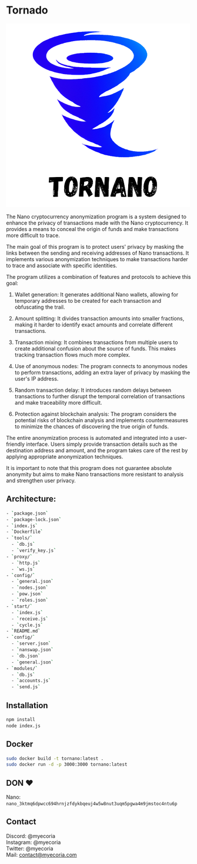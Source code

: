 # Tornado
![Tornano](data/img/logo-removebg-preview.png)

The Nano cryptocurrency anonymization program is a system designed to enhance the privacy of transactions made with the Nano cryptocurrency. It provides a means to conceal the origin of funds and make transactions more difficult to trace.

The main goal of this program is to protect users' privacy by masking the links between the sending and receiving addresses of Nano transactions. It implements various anonymization techniques to make transactions harder to trace and associate with specific identities.

The program utilizes a combination of features and protocols to achieve this goal:

1. Wallet generation: It generates additional Nano wallets, allowing for temporary addresses to be created for each transaction and obfuscating the trail.

2. Amount splitting: It divides transaction amounts into smaller fractions, making it harder to identify exact amounts and correlate different transactions.

3. Transaction mixing: It combines transactions from multiple users to create additional confusion about the source of funds. This makes tracking transaction flows much more complex.

4. Use of anonymous nodes: The program connects to anonymous nodes to perform transactions, adding an extra layer of privacy by masking the user's IP address.

5. Random transaction delay: It introduces random delays between transactions to further disrupt the temporal correlation of transactions and make traceability more difficult.

6. Protection against blockchain analysis: The program considers the potential risks of blockchain analysis and implements countermeasures to minimize the chances of discovering the true origin of funds.

The entire anonymization process is automated and integrated into a user-friendly interface. Users simply provide transaction details such as the destination address and amount, and the program takes care of the rest by applying appropriate anonymization techniques.

It is important to note that this program does not guarantee absolute anonymity but aims to make Nano transactions more resistant to analysis and strengthen user privacy.

## Architecture:

```bash
- `package.json`
- `package-lock.json`
- `index.js`
- `Dockerfile`
- `tools/`
  - `db.js`
  - `verify_key.js`
- `proxy/`
  - `http.js`
  - `ws.js`
- `config/`
  - `general.json`
  - `nodes.json`
  - `pow.json`
  - `roles.json`
- `start/`
  - `index.js`
  - `receive.js`
  - `cycle.js`
- `README.md`
- `config/`
  - `server.json`
  - `nanswap.json`
  - `db.json`
  - `general.json`
- `modules/`
  - `db.js`
  - `accounts.js`
  - `send.js`
```

## Installation
```bash
npm install
node index.js
```

## Docker
```bash
sudo docker build -t tornano:latest .
sudo docker run -d -p 3000:3000 tornano:latest 
```

## DON ❤️

Nano: `nano_3ktmq6dpwcc694hrnjzfdykbqeuj4w5w8nut3uqm5pgwa4m9jmstoc4ntu6p`

## Contact

Discord: @myecoria <br>
Instagram: @myecoria <br>
Twitter: @myecoria <br>
Mail: contact@myecoria.com <br>